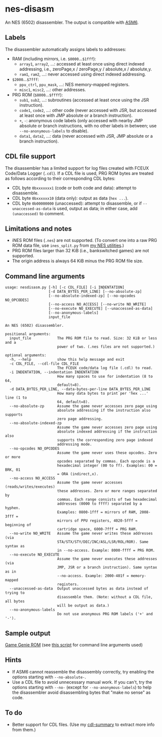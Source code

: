 # nes-disasm
An NES (6502) disassembler. The output is compatible with [ASM6](https://github.com/qalle2/asm6).

## Labels
The disassembler automatically assigns labels to addresses:
* RAM (including mirrors, i.e. `$0000`&hellip;`$1fff`):
  * `array1`, `array2`, &hellip;: accessed at least once using direct indexed addressing, i.e., zeroPage,x / zeroPage,y / absolute,x / absolute,y.
  * `ram1`, `ram2`, &hellip;: never accessed using direct indexed addressing.
* `$2000`&hellip;`$7fff`:
  * `ppu_ctrl`, `ppu_mask`, &hellip;: NES memory-mapped registers.
  * `misc1`, `misc2`, &hellip;: other addresses.
* PRG ROM (`$8000`&hellip;`$ffff`):
  * `sub1`, `sub2`, &hellip;: subroutines (accessed at least once using the JSR instruction).
  * `code1`, `code2`, &hellip;: other code (never accessed with JSR, but accessed at least once with JMP absolute or a branch instruction).
  * `+`, `-`: anonymous code labels (only accessed with nearby JMP absolute or branch instructions, with no other labels in between; use `--no-anonymous-labels` to disable).
  * `data1`, `data2`, &hellip;: data (never accessed with JSR, JMP absolute or a branch instruction).

## CDL file support
The disassembler has a limited support for log files created with FCEUX Code/Data Logger (`.cdl`). If a CDL file is used, PRG ROM bytes are treated as follows according to their corresponding CDL bytes:
  * CDL byte `0bxxxxxxx1` (code or both code and data): attempt to disassemble.
  * CDL byte `0bxxxxxx10` (data only): output as data (`hex ...`).
  * CDL byte `0b00000000` (unaccessed): attempt to disassemble, or if `--unaccessed-as-data` is used, output as data; in either case, add `(unaccessed)` to comment.

## Limitations and notes
* iNES ROM files (`.nes`) are not supported. (To convert one into a raw PRG ROM data file, use `ines_split.py` from [my NES utilities](https://github.com/qalle2/nes-util).)
* PRG ROM files larger than 32 KiB (i.e., bankswitched games) are not supported.
* The origin address is always 64 KiB minus the PRG ROM file size.

## Command line arguments
```
usage: nesdisasm.py [-h] [-c CDL_FILE] [-i INDENTATION]
                    [-d DATA_BYTES_PER_LINE] [--no-absolute-zp]
                    [--no-absolute-indexed-zp] [--no-opcodes NO_OPCODES]
                    [--no-access NO_ACCESS] [--no-write NO_WRITE]
                    [--no-execute NO_EXECUTE] [--unaccessed-as-data]
                    [--no-anonymous-labels]
                    input_file

An NES (6502) disassembler.

positional arguments:
  input_file            The PRG ROM file to read. Size: 32 KiB or less and a
                        power of two. (.nes files are not supported.)

optional arguments:
  -h, --help            show this help message and exit
  -c CDL_FILE, --cdl-file CDL_FILE
                        The FCEUX code/data log file (.cdl) to read.
  -i INDENTATION, --indentation INDENTATION
                        How many spaces to use for indentation (8 to 64,
                        default=8).
  -d DATA_BYTES_PER_LINE, --data-bytes-per-line DATA_BYTES_PER_LINE
                        How many data bytes to print per 'hex ...' line (1 to
                        64, default=8).
  --no-absolute-zp      Assume the game never accesses zero page using
                        absolute addressing if the instruction also supports
                        zero page addressing.
  --no-absolute-indexed-zp
                        Assume the game never accesses zero page using
                        absolute indexed addressing if the instruction also
                        supports the corresponding zero page indexed
                        addressing mode.
  --no-opcodes NO_OPCODES
                        Assume the game never uses these opcodes. Zero or more
                        opcodes separated by commas. Each opcode is a
                        hexadecimal integer (00 to ff). Examples: 00 = BRK, 01
                        = ORA (indirect,x).
  --no-access NO_ACCESS
                        Assume the game never accesses (reads/writes/executes)
                        these addresses. Zero or more ranges separated by
                        commas. Each range consists of two hexadecimal
                        addresses (0000 to ffff) separated by a hyphen.
                        Examples: 0800-1fff = mirrors of RAM, 2008-3fff =
                        mirrors of PPU registers, 4020-5fff = beginning of
                        cartridge space, 6000-7fff = PRG RAM.
  --no-write NO_WRITE   Assume the game never writes these addresses (via
                        STA/STX/STY/DEC/INC/ASL/LSR/ROL/ROR). Same syntax as
                        in --no-access. Example: 8000-ffff = PRG ROM.
  --no-execute NO_EXECUTE
                        Assume the game never executes these addresses (via
                        JMP, JSR or a branch instruction). Same syntax as in
                        --no-access. Example: 2000-401f = memory-mapped
                        registers.
  --unaccessed-as-data  Output unaccessed bytes as data instead of trying to
                        disassemble them. (Note: without a CDL file, all bytes
                        will be output as data.)
  --no-anonymous-labels
                        Do not use anonymous PRG ROM labels ('+' and '-').
```

## Sample output
[Game Genie ROM](sample-output.txt) (see [this script](test) for command line arguments used)

## Hints
* If ASM6 cannot reassemble the disassembly correctly, try enabling the options starting with `--no-absolute-`.
* Use a CDL file to avoid unnecessary manual work. If you can't, try the options starting with `--no-` (except for `--no-anonymous-labels`) to help the disassembler avoid disassembling bytes that "make no sense" as code.

## To do
* Better support for CDL files. (Use my [cdl-summary](https://github.com/qalle2/cdl-summary) to extract more info from them.)

